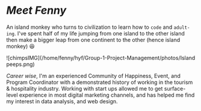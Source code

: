 # _Meet Fenny_

An island monkey who turns to civilization to learn how to `code` and
`adult-ing`. I've spent half of my life jumping from one island to the other
island then make a bigger leap from one continent to the other (hence island
monkey) :laughing:

![chimpsIMG](/home/fenny/hyf/Group-1-Project-Management/photos/Island peeps.png)

_Career wise_, I'm an experienced Community of Happiness, Event, and Program
Coordinator with a demonstrated history of working in the tourism & hospitality
industry. Working with start ups allowed me to get surface-level experience in
most digital marketing channels, and has helped me find my interest in data
analysis, and web design.
